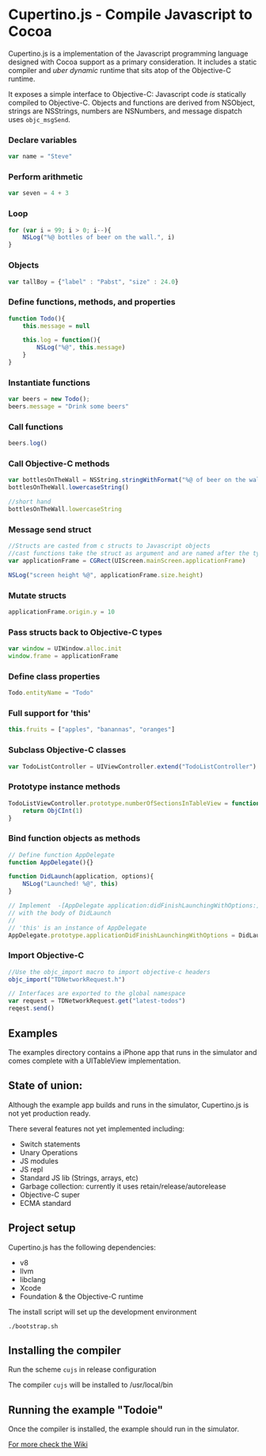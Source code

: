 # Cupertino.js - Compile Javascript to Cocoa

Cupertino.js is a implementation of the Javascript programming language designed
with Cocoa support as a primary consideration. It includes a static compiler and
_uber dynamic_ runtime that sits atop of the Objective-C runtime. 

It exposes a simple interface to Objective-C: Javascript code _is_ statically
compiled to Objective-C. Objects and functions are derived from NSObject,
strings are NSStrings, numbers are NSNumbers, and message dispatch uses
``objc_msgSend``.

### Declare variables
```javascript
var name = "Steve"
```

### Perform arithmetic
```javascript
var seven = 4 + 3
```

### Loop 
```javascript
for (var i = 99; i > 0; i--){
    NSLog("%@ bottles of beer on the wall.", i) 
}
```

### Objects
```javascript
var tallBoy = {"label" : "Pabst", "size" : 24.0}
```

### Define functions, methods, and properties
```javascript
function Todo(){
    this.message = null

    this.log = function(){
        NSLog("%@", this.message)
    }
}
```

### Instantiate functions
```javascript
var beers = new Todo();
beers.message = "Drink some beers"
```

### Call functions 
```javascript
beers.log()
```

### Call Objective-C methods
```javascript
var bottlesOnTheWall = NSString.stringWithFormat("%@ of beer on the wall", 99)
bottlesOnTheWall.lowercaseString()

//short hand
bottlesOnTheWall.lowercaseString
```

### Message send struct
```javascript
//Structs are casted from c structs to Javascript objects
//cast functions take the struct as argument and are named after the type or typedef
var applicationFrame = CGRect(UIScreen.mainScreen.applicationFrame)

NSLog("screen height %@", applicationFrame.size.height)
```

### Mutate structs
```javascript
applicationFrame.origin.y = 10
```

### Pass structs back to Objective-C types
```javascript
var window = UIWindow.alloc.init
window.frame = applicationFrame
```

### Define class properties
```javascript
Todo.entityName = "Todo"
```

### Full support for 'this'
```javascript
this.fruits = ["apples", "banannas", "oranges"]
```

### Subclass Objective-C classes
```javascript
var TodoListController = UIViewController.extend("TodoListController")
```

### Prototype instance methods
```javascript
TodoListViewController.prototype.numberOfSectionsInTableView = function(tableView){
    return ObjCInt(1)
}
```

### Bind function objects as methods
```javascript
// Define function AppDelegate
function AppDelegate(){}

function DidLaunch(application, options){
    NSLog("Launched! %@", this)
}

// Implement  -[AppDelegate application:didFinishLaunchingWithOptions:]
// with the body of DidLaunch
//
// 'this' is an instance of AppDelegate
AppDelegate.prototype.applicationDidFinishLaunchingWithOptions = DidLaunch
```

### Import Objective-C
```javascript
//Use the objc_import macro to import objective-c headers
objc_import("TDNetworkRequest.h")

// Interfaces are exported to the global namespace
var request = TDNetworkRequest.get("latest-todos")
reqest.send()

```

## Examples

The examples directory contains a iPhone app that runs in the simulator
and comes complete with a UITableView implementation. 

## State of union:

Although the example app builds and runs in the simulator, Cupertino.js is not
yet production ready.

There several features not yet implemented including:

- Switch statements
- Unary Operations
- JS modules
- JS repl
- Standard JS lib (Strings, arrays, etc)
- Garbage collection: currently it uses retain/release/autorelease
- Objective-C super
- ECMA standard


## Project setup

Cupertino.js has the following dependencies:

- v8 
- llvm
- libclang
- Xcode
- Foundation & the Objective-C runtime

The install script will set up the development environment

    ./bootstrap.sh

## Installing the compiler

Run the scheme ``cujs`` in release configuration

The compiler ``cujs`` will be installed to /usr/local/bin

## Running the example "Todoie"

Once the compiler is installed, the example should run in the simulator.

[For more check the Wiki](https://github.com/jerrymarino/cupertinojs/wiki)


